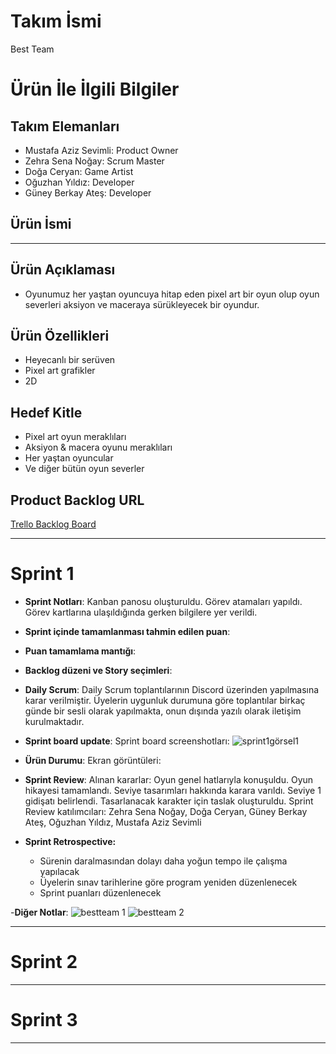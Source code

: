# **Takım İsmi**

Best Team

# Ürün İle İlgili Bilgiler

## Takım Elemanları

- Mustafa Aziz Sevimli: Product Owner
- Zehra Sena Noğay: Scrum Master
- Doğa Ceryan: Game Artist
- Oğuzhan Yıldız: Developer
- Güney Berkay Ateş: Developer

## Ürün İsmi

----

## Ürün Açıklaması

- Oyunumuz her yaştan oyuncuya hitap eden pixel art bir oyun olup oyun severleri aksiyon ve maceraya sürükleyecek bir oyundur.

## Ürün Özellikleri

- Heyecanlı bir serüven
- Pixel art grafikler
- 2D

## Hedef Kitle

- Pixel art oyun meraklıları
- Aksiyon & macera oyunu meraklıları
- Her yaştan oyuncular
- Ve diğer bütün oyun severler

## Product Backlog URL

[Trello Backlog Board](https://trello.com/b/PMQp8MDJ/kanban-panosu)

---

# Sprint 1

- **Sprint Notları**: Kanban panosu oluşturuldu. Görev atamaları yapıldı. Görev kartlarına ulaşıldığında gerken bilgilere yer verildi.

- **Sprint içinde tamamlanması tahmin edilen puan**: 

- **Puan tamamlama mantığı**: 

- **Backlog düzeni ve Story seçimleri**:  

- **Daily Scrum**: Daily Scrum toplantılarının Discord üzerinden yapılmasına karar verilmiştir. Üyelerin uygunluk durumuna göre toplantılar birkaç günde bir sesli olarak yapılmakta, onun dışında yazılı olarak iletişim kurulmaktadır.

- **Sprint board update**: Sprint board screenshotları: 
![sprint1görsel1](https://user-images.githubusercontent.com/53306980/165743432-ec189ccd-fa6b-4e0b-bcf0-df7d917acb34.png)



- **Ürün Durumu**: Ekran görüntüleri:
  

- **Sprint Review**: 
Alınan kararlar: Oyun genel hatlarıyla konuşuldu. Oyun hikayesi tamamlandı. Seviye tasarımları hakkında karara varıldı. Seviye 1 gidişatı belirlendi. Tasarlanacak karakter için taslak oluşturuldu. 
Sprint Review katılımcıları: Zehra Sena Noğay, Doğa Ceryan, Güney Berkay Ateş, Oğuzhan Yıldız, Mustafa Aziz Sevimli

- **Sprint Retrospective:**
  - Sürenin daralmasından dolayı daha yoğun tempo ile çalışma yapılacak
  - Üyelerin sınav tarihlerine göre program yeniden düzenlenecek
  - Sprint puanları düzenlenecek

-**Diğer Notlar**:
![bestteam 1](https://user-images.githubusercontent.com/99272722/167315856-987e77a6-45d2-4fff-9204-b34388290148.png)
![bestteam 2](https://user-images.githubusercontent.com/99272722/167315860-4b83957a-19a5-4c9f-965b-707aae884d88.png)

---

# Sprint 2


---

# Sprint 3

---
